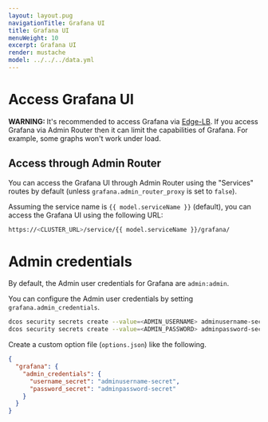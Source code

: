 ```yaml
---
layout: layout.pug
navigationTitle: Grafana UI
title: Grafana UI
menuWeight: 10
excerpt: Grafana UI
render: mustache
model: ../../../data.yml
---
```


# Access Grafana UI

<p class="message--warning"><strong>WARNING: </strong>It's recommended to access Grafana via <a href="https://docs.mesosphere.com/services/edge-lb/1.3/">Edge-LB</a>. If you access Grafana via Admin Router then it can limit the capabilities of Grafana. For example, some graphs won't work under load.</p>

## Access through Admin Router

You can access the Grafana UI through Admin Router using the "Services" routes by default (unless `grafana.admin_router_proxy` is set to `false`).

Assuming the service name is `{{ model.serviceName }}` (default), you can access the Grafana UI using the following URL:

```bash
https://<CLUSTER_URL>/service/{{ model.serviceName }}/grafana/
```

# Admin credentials

By default, the Admin user credentials for Grafana are `admin:admin`.

You can configure the Admin user credentials by setting `grafana.admin_credentials`.

```bash
dcos security secrets create --value=<ADMIN_USERNAME> adminusername-secret
dcos security secrets create --value=<ADMIN_PASSWORD> adminpassword-secret
```

Create a custom option file (`options.json`) like the following.

```json
{
  "grafana": {
    "admin_credentials": {
      "username_secret": "adminusername-secret",
      "password_secret": "adminpassword-secret"
    }
  }
}
```
